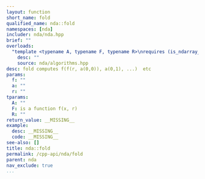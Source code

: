 ```yaml
---
layout: function
short_name: fold
qualified_name: nda::fold
namespaces: [nda]
includer: nda/nda.hpp
brief: ""
overloads:
  "template <typename A, typename F, typename R>\nrequires (is_ndarray_v<A>)\nauto fold(F f, const A & a, R r = </Users/oparcollet/src/nda/c++/nda/algorithms.hpp:18:36, col:38>)":
    desc: ""
    source: nda/algorithms.hpp
desc: fold computes f(f(r, a(0,0)), a(0,1), ...)  etc
params:
  f: ""
  a: ""
  r: ""
tparams:
  A: ""
  F: is a function f(x, r)
  R: ""
return_value: __MISSING__
example:
  desc: __MISSING__
  code: __MISSING__
see-also: []
title: nda::fold
permalink: /cpp-api/nda/fold
parent: nda
nav_exclude: true
...
```


